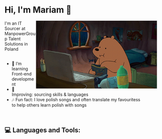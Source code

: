 # Hi, I'm Mariam 👋<br> 
<div id="body">
<p><img src="https://github.com/darsaveli/Mariam/blob/main/1479814528_webarebears.gif" width="400px" align="right" style="max-width:100%;"</p>

I'm an IT Sourcer at ManpowerGroup Talent Solutions in Poland
<br> 
<br>
<ul>
<li>🌱 I’m learning Front-end development
<li>🔎 Improving: sourcing skills & languages</li>
<li>🎶 Fun fact: I love polish songs and often translate my favouritess<br>
to help others learn polish with songs</li>
</ul>
<br> 
</div>
<div id="bottom">
<h2>💻 Languages and Tools:</h2>
  
</div>
